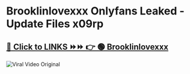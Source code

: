 
 # Brooklinlovexxx Onlyfans Leaked - Update Files x09rp

## <h2><a href="https://clipsfans.com/Brooklinlovexxx&ref=git">🔗 Click to LINKS ⏩⏩ 👉 🟢 Brooklinlovexxx </a></h2>

<a href="https://clipsfans.com/Brooklinlovexxx&ref=git" rel="nofollow" data-target="animated-image.originalLink"><img src="https://i.ibb.co.com/xMMVF88/686577567.gif" alt="Viral Video Original" style="max-width: 100%; display: inline-block;" data-target="animated-image.originalImage"></a>

